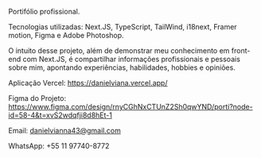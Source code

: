 Portifólio profissional.

Tecnologias utilizadas: Next.JS, TypeScript, TailWind, i18next, Framer motion, Figma e Adobe Photoshop.

O intuito desse projeto, além de demonstrar meu conhecimento em front-end com Next.JS, é compartilhar informações profissionais e pessoais sobre mim, apontando experiências, habilidades, hobbies e opiniões.

Aplicação Vercel: https://danielviana.vercel.app/

Figma do Projeto: https://www.figma.com/design/rnyCGhNxCTUnZ2Sh0qwYND/porti?node-id=58-4&t=xvS2wdqfji8d8hEt-1

Email: danielvianna43@gmail.com

WhatsApp: +55 11 97740-8772
